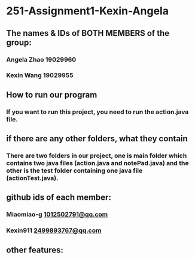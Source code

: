 # 251-Assignment1-Kexin-Angela
## The names & IDs of BOTH MEMBERS of the group:
### Angela Zhao 19029960
### Kexin Wang 19029955
## How to run our program
### If you want to run this project, you need to run the action.java file.
## if there are any other folders, what they contain
### There are two folders in our project, one is main folder which contains two java files (action.java and notePad.java) and the other is the test folder containing one java file (actionTest.java).
## github ids of each member:
### Miaomiao-g 1012502791@qq.com
### Kexin911   2499893767@qq.com
## other features:
